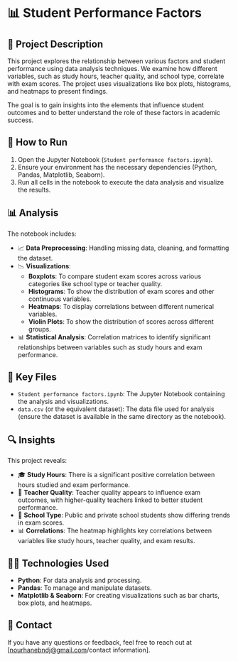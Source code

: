 # 📊 Student Performance Factors

## 📄 Project Description
This project explores the relationship between various factors and student performance using data analysis techniques. We examine how different variables, such as study hours, teacher quality, and school type, correlate with exam scores. The project uses visualizations like box plots, histograms, and heatmaps to present findings.

The goal is to gain insights into the elements that influence student outcomes and to better understand the role of these factors in academic success.

## 🚀 How to Run
1. Open the Jupyter Notebook (`Student performance factors.ipynb`).
2. Ensure your environment has the necessary dependencies (Python, Pandas, Matplotlib, Seaborn).
3. Run all cells in the notebook to execute the data analysis and visualize the results.

## 📊 Analysis
The notebook includes:
- 📈 **Data Preprocessing**: Handling missing data, cleaning, and formatting the dataset.
- 📉 **Visualizations**: 
    - **Boxplots**: To compare student exam scores across various categories like school type or teacher quality.
    - **Histograms**: To show the distribution of exam scores and other continuous variables.
    - **Heatmaps**: To display correlations between different numerical variables.
    - **Violin Plots**: To show the distribution of scores across different groups.
- 📊 **Statistical Analysis**: Correlation matrices to identify significant relationships between variables such as study hours and exam performance.

## 📁 Key Files
- `Student performance factors.ipynb`: The Jupyter Notebook containing the analysis and visualizations.
- `data.csv` (or the equivalent dataset): The data file used for analysis (ensure the dataset is available in the same directory as the notebook).

## 🔍 Insights
This project reveals:
- 🎓 **Study Hours**: There is a significant positive correlation between hours studied and exam performance.
- 🏫 **Teacher Quality**: Teacher quality appears to influence exam outcomes, with higher-quality teachers linked to better student performance.
- 🏢 **School Type**: Public and private school students show differing trends in exam scores.
- 📊 **Correlations**: The heatmap highlights key correlations between variables like study hours, teacher quality, and exam results.

## 👩‍💻 Technologies Used
- **Python**: For data analysis and processing.
- **Pandas**: To manage and manipulate datasets.
- **Matplotlib & Seaborn**: For creating visualizations such as bar charts, box plots, and heatmaps.

## 📧 Contact
If you have any questions or feedback, feel free to reach out at [nourhanebndj@gmail.com/contact information].

